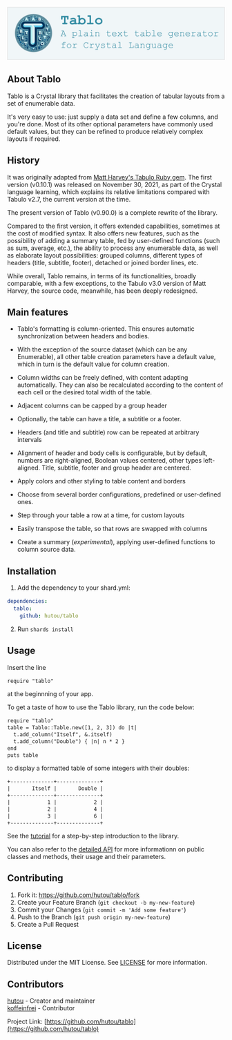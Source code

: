 [<img src="docs/assets/images/logo.png" alt="Logo" width=700/>](README.md)

## About Tablo

Tablo is a Crystal library that facilitates the creation of tabular
layouts from a set of enumerable data.

It's very easy to use: just supply a data set and define a few columns,
and you're done. Most of its other optional parameters have commonly
used default values, but they can be refined to produce relatively
complex layouts if required.

## History

It was originally adapted from [Matt Harvey's Tabulo Ruby
gem](https://github.com/matt-harvey/tabulo). The first version (v0.10.1)
was released on November 30, 2021, as part of the Crystal language
learning, which explains its relative limitations compared with Tabulo
v2.7, the current version at the time.

The present version of Tablo (v0.90.0) is a complete rewrite of the library.

Compared to the first version, it offers extended capabilities, sometimes at
the cost of modified syntax. It also offers new features, such as the
possibility of adding a summary table, fed by user-defined functions (such as
sum, average, etc.), the ability to process any enumerable data, as well as
elaborate layout possibilities: grouped columns, different types of headers
(title, subtitle, footer), detached or joined border lines, etc.

While overall, Tablo remains, in terms of its functionalities, broadly
comparable, with a few exceptions, to the Tabulo v3.0 version of Matt Harvey,
the source code, meanwhile, has been deeply redesigned.

## Main features

- Tablo's formatting is column-oriented. This ensures automatic
  synchronization between headers and bodies.

- With the exception of the source dataset (which can be any
  Enumerable), all other table creation parameters have a default
  value, which in turn is the default value for column creation.

- Column widths can be freely defined, with content adapting
  automatically. They can also be recalculated according to the content of
  each cell or the desired total width of the table.

- Adjacent columns can be capped by a group header

- Optionally, the table can have a title, a subtitle or a footer.

- Headers (and title and subtitle) row can be repeated at arbitrary intervals

- Alignment of header and body cells is configurable, but by default,
  numbers are right-aligned, Boolean values centered, other types
  left-aligned. Title, subtitle, footer and group header are centered.

- Apply colors and other styling to table content and borders

- Choose from several border configurations, predefined or user-defined ones.

- Step through your table a row at a time, for custom layouts

- Easily transpose the table, so that rows are swapped with columns

- Create a summary (_experimental_), applying user-defined functions to
  column source data.

## Installation

1. Add the dependency to your shard.yml:

```yaml
dependencies:
  tablo:
    github: hutou/tablo
```

2. Run `shards install`

## Usage

Insert the line

```crystal
require "tablo"
```

at the beginnning of your app.

To get a taste of how to use the Tablo library, run the code below:

```crystal
require "tablo"
table = Tablo::Table.new([1, 2, 3]) do |t|
  t.add_column("Itself", &.itself)
  t.add_column("Double") { |n| n * 2 }
end
puts table
```

to display a formatted table of some integers with their doubles:

```
+--------------+--------------+
|       Itself |       Double |
+--------------+--------------+
|            1 |            2 |
|            2 |            4 |
|            3 |            6 |
+--------------+--------------+
```

See the [tutorial](tutorial.md) for a step-by-step introduction to the library.

You can also refer to the [detailed API](API.md) for more informationn on public
classes and methods, their usage and their parameters.

## Contributing

1. Fork it: https://github.com/hutou/tablo/fork
2. Create your Feature Branch (`git checkout -b my-new-feature`)
3. Commit your Changes (`git commit -m 'Add some feature'`)
4. Push to the Branch (`git push origin my-new-feature`)
5. Create a Pull Request

## License

Distributed under the MIT License. See [LICENSE](LICENSE) for more information.

## Contributors

[hutou](https://github.com/hutou) - Creator and maintainer <br />
[koffeinfrei](https://github.com/koffeinfrei) - Contributor

Project Link: [https://github.com/hutou/tablo](https://github.com/hutou/tablo)
